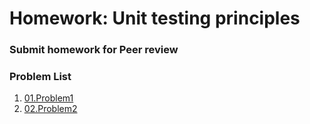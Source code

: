 Homework: Unit testing principles
=====================================

### Submit homework for Peer review

### Problem List

1. [01.Problem1](./01.Problem1)
1. [02.Problem2](./02.Problem2)
